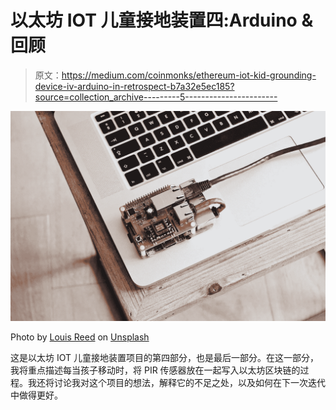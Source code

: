 # 以太坊 IOT 儿童接地装置四:Arduino &回顾

> 原文：<https://medium.com/coinmonks/ethereum-iot-kid-grounding-device-iv-arduino-in-retrospect-b7a32e5ec185?source=collection_archive---------5----------------------->

![](img/b663ac4c11ddfa241b61e0fd8b1e9802.png)

Photo by [Louis Reed](https://unsplash.com/photos/zDxlNcdUzxk?utm_source=unsplash&utm_medium=referral&utm_content=creditCopyText) on [Unsplash](https://unsplash.com/search/photos/iot?utm_source=unsplash&utm_medium=referral&utm_content=creditCopyText)

这是以太坊 IOT 儿童接地装置项目的第四部分，也是最后一部分。在这一部分，我将重点描述每当孩子移动时，将 PIR 传感器放在一起写入以太坊区块链的过程。我还将讨论我对这个项目的想法，解释它的不足之处，以及如何在下一次迭代中做得更好。